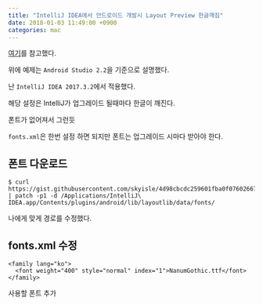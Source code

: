 ```yaml
---
title: "IntelliJ IDEA에서 안드로이드 개발시 Layout Preview 한글깨짐"
date: 2018-01-03 11:49:00 +0900
categories: mac
---
```


[여기](http://thdev.tech/androiddev/2016/09/21/Android-Studio-Layout-Preview-Not-Korean.html)를 참고했다.

위에 예제는 `Android Studio 2.2`을 기준으로 설명했다.

난 `IntelliJ IDEA 2017.3.2`에서 적용했다.

해당 설정은 IntelliJ가 업그레이드 될때마다 한글이 깨진다. 

폰트가 없어져서 그런듯 

`fonts.xml`은 한번 설정 하면 되지만 폰트는 업그레이드 시마다 받아야 한다.

## 폰트 다운로드
```
$ curl https://gist.githubusercontent.com/skyisle/4d98cbcdc259601fba0f07602667b1b9/raw/0da59a462366f2d5165e112648a549cb705e9e15/korean_font.diff | patch -p1 -d /Applications/IntelliJ\ IDEA.app/Contents/plugins/android/lib/layoutlib/data/fonts/
```
나에게 맞게 경로를 수정했다.

## fonts.xml 수정
```
<family lang="ko">
  <font weight="400" style="normal" index="1">NanumGothic.ttf</font>
</family>
```
사용할 폰트 추가

